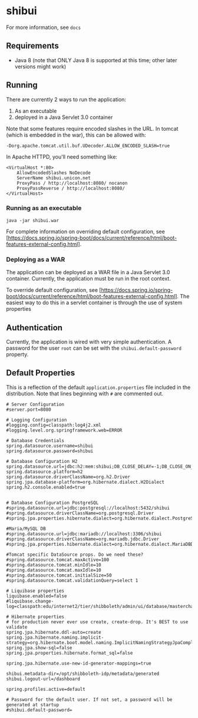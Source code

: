 # shibui

For more information, see `docs`

## Requirements

* Java 8 (note that ONLY Java 8 is supported at this time; other later versions might work)

## Running

There are currently 2 ways to run the application:

1. As an executable
1. deployed in a Java Servlet 3.0 container

Note that some features require encoded slashes in the URL. In tomcat (which is embedded in the war), this can be
allowed with:

```
-Dorg.apache.tomcat.util.buf.UDecoder.ALLOW_ENCODED_SLASH=true
```

In Apache HTTPD, you'll need something like:

```
<VirtualHost *:80>
    AllowEncodedSlashes NoDecode
    ServerName shibui.unicon.net
    ProxyPass / http://localhost:8080/ nocanon
    ProxyPassReverse / http://localhost:8080/
</VirtualHost>
```

### Running as an executable

`java -jar shibui.war`

For complete information on overriding default configuration, see [https://docs.spring.io/spring-boot/docs/current/reference/html/boot-features-external-config.html].

### Deploying as a WAR

The application can be deployed as a WAR file in a Java Servlet 3.0 container. Currently, the application must be run in the root context.

To override default configuration, see [https://docs.spring.io/spring-boot/docs/current/reference/html/boot-features-external-config.html].
The easiest way to do this in a servlet container is through the use of system properties

## Authentication

Currently, the application is wired with very simple authentication. A password for the user `root`
can be set with the `shibui.default-password` property.

## Default Properties

This is a reflection of the default `application.properties` file included in the distribution. Note that lines
beginning with `#` are commented out.


```
# Server Configuration
#server.port=8080

# Logging Configuration
#logging.config=classpath:log4j2.xml
#logging.level.org.springframework.web=ERROR

# Database Credentials
spring.datasource.username=shibui
spring.datasource.password=shibui

# Database Configuration H2
spring.datasource.url=jdbc:h2:mem:shibui;DB_CLOSE_DELAY=-1;DB_CLOSE_ON_EXIT=FALSE
spring.datasource.platform=h2
spring.datasource.driverClassName=org.h2.Driver
spring.jpa.database-platform=org.hibernate.dialect.H2Dialect
spring.h2.console.enabled=true


# Database Configuration PostgreSQL
#spring.datasource.url=jdbc:postgresql://localhost:5432/shibui
#spring.datasource.driverClassName=org.postgresql.Driver
#spring.jpa.properties.hibernate.dialect=org.hibernate.dialect.PostgreSQLDialect

#Maria/MySQL DB
#spring.datasource.url=jdbc:mariadb://localhost:3306/shibui
#spring.datasource.driverClassName=org.mariadb.jdbc.Driver
#spring.jpa.properties.hibernate.dialect=org.hibernate.dialect.MariaDBDialect

#Tomcat specific DataSource props. Do we need these?
#spring.datasource.tomcat.maxActive=100
#spring.datasource.tomcat.minIdle=10
#spring.datasource.tomcat.maxIdle=10
#spring.datasource.tomcat.initialSize=50
#spring.datasource.tomcat.validationQuery=select 1

# Liquibase properties
liquibase.enabled=false
#liquibase.change-log=classpath:edu/internet2/tier/shibboleth/admin/ui/database/masterchangelog.xml

# Hibernate properties
# for production never ever use create, create-drop. It's BEST to use validate
spring.jpa.hibernate.ddl-auto=create
spring.jpa.hibernate.naming.implicit-strategy=org.hibernate.boot.model.naming.ImplicitNamingStrategyJpaCompliantImpl
spring.jpa.show-sql=false
spring.jpa.properties.hibernate.format_sql=false

spring.jpa.hibernate.use-new-id-generator-mappings=true

shibui.metadata-dir=/opt/shibboleth-idp/metadata/generated
shibui.logout-url=/dashboard

spring.profiles.active=default

# Password for the default user. If not set, a password will be generated at startup
#shibui.default-password=
```

